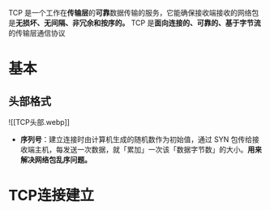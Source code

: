 TCP 是一个工作在**传输层**的**可靠**数据传输的服务，它能确保接收端接收的网络包是**无损坏、无间隔、非冗余和按序的。**
TCP 是**面向连接的、可靠的、基于字节流**的传输层通信协议

# 基本
## 头部格式
![[TCP头部.webp]]

- **序列号**：建立连接时由计算机生成的随机数作为初始值，通过 SYN 包传给接收端主机，每发送一次数据，就「累加」一次该「数据字节数」的大小。**用来解决网络包乱序问题。**
# TCP连接建立

